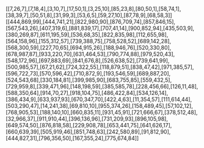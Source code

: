 [[7,26,7],[7,18,4],[3,10,7],[17,50,1],[3,25,10],[85,23,8],[80,50,1],[58,74,1],[38,39,7],[50,51,8],[31,99,3],[53,6,5],[59,27,10],[87,78,9],[68,58,3]]
​
[[444,869,99],[444,741,21],[822,980,90],[876,709,74],[857,846,15],[567,543,26],[407,319,6],[881,839,17],[707,41,14],[900,852,94],[435,503,9],[380,269,87],[611,195,59],[536,68,35],[822,835,98],[112,655,98],[564,158,96],[155,312,57],[739,388,75],[758,528,52],[689,142,28],[568,300,59],[227,70,65],[694,915,26],[188,946,76],[520,330,80],[678,987,87],[933,220,70],[631,464,53],[790,774,88],[979,520,43],[548,172,96],[697,883,69],[841,676,8],[526,638,52],[739,641,99],[500,985,57],[67,21,62],[724,322,55],[118,879,51],[838,47,42],[971,385,57],[596,722,73],[570,596,42],[710,872,9],[193,546,59],[689,887,20],[524,543,68],[330,184,81],[399,985,90],[683,755,85],[559,432,5],[729,959,8],[339,471,96],[148,198,59],[385,585,78],[228,456,66],[126,11,48],[588,350,64],[914,70,27],[918,104,75],[486,422,84],[534,126,14],[386,434,9],[633,937,93],[670,347,70],[422,4,63],[11,354,57],[111,614,44],[503,290,47],[14,241,38],[69,810,10],[955,374,26],[158,489,45],[57,102,12],[768,905,53],[188,140,10],[660,835,11],[931,45,91],[721,666,67],[378,512,48],[32,966,37],[911,910,44],[396,136,96],[731,209,93],[896,105,98],[649,574,50],[876,818,58],[229,908,78],[653,441,75],[641,626,17],[660,639,39],[505,919,46],[851,748,63],[242,580,89],[91,812,90],[444,827,31],[796,356,50],[167,355,24],[775,674,84]]